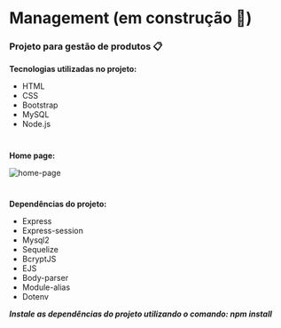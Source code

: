 # Management (em construção 🚧)

### Projeto para gestão de produtos 📋

**Tecnologias utilizadas no projeto:**
  * HTML
  * CSS
  * Bootstrap
  * MySQL
  * Node.js
#
**Home page:**

![home-page](https://user-images.githubusercontent.com/79430646/179767081-5a0239c8-1ca5-4704-8aa8-8aadfc863754.PNG)
#

**Dependências do projeto:**
  * Express
  * Express-session
  * Mysql2
  * Sequelize
  * BcryptJS
  * EJS
  * Body-parser
  * Module-alias
  * Dotenv
  
  ***Instale as dependências do projeto utilizando o comando: npm install***